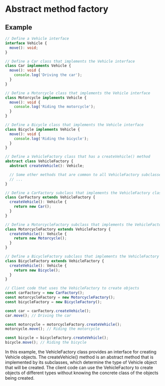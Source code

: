 # Abstract method factory

## Example

```typescript
// Define a Vehicle interface
interface Vehicle {
  move(): void;
}

// Define a Car class that implements the Vehicle interface
class Car implements Vehicle {
  move(): void {
    console.log('Driving the car');
  }
}

// Define a Motorcycle class that implements the Vehicle interface
class Motorcycle implements Vehicle {
  move(): void {
    console.log('Riding the motorcycle');
  }
}

// Define a Bicycle class that implements the Vehicle interface
class Bicycle implements Vehicle {
  move(): void {
    console.log('Riding the bicycle');
  }
}

// Define a VehicleFactory class that has a createVehicle() method
abstract class VehicleFactory {
  abstract createVehicle(): Vehicle;

  // Some other methods that are common to all VehicleFactory subclasses
  // ...
}

// Define a CarFactory subclass that implements the VehicleFactory class
class CarFactory extends VehicleFactory {
  createVehicle(): Vehicle {
    return new Car();
  }
}

// Define a MotorcycleFactory subclass that implements the VehicleFactory class
class MotorcycleFactory extends VehicleFactory {
  createVehicle(): Vehicle {
    return new Motorcycle();
  }
}

// Define a BicycleFactory subclass that implements the VehicleFactory class
class BicycleFactory extends VehicleFactory {
  createVehicle(): Vehicle {
    return new Bicycle();
  }
}

// Client code that uses the VehicleFactory to create objects
const carFactory = new CarFactory();
const motorcycleFactory = new MotorcycleFactory();
const bicycleFactory = new BicycleFactory();

const car = carFactory.createVehicle();
car.move(); // Driving the car

const motorcycle = motorcycleFactory.createVehicle();
motorcycle.move(); // Riding the motorcycle

const bicycle = bicycleFactory.createVehicle();
bicycle.move(); // Riding the bicycle

```

In this example, the VehicleFactory class provides an interface for creating Vehicle objects. The createVehicle() method is an abstract method that is implemented by its subclasses, which determine the type of Vehicle object that will be created. The client code can use the VehicleFactory to create objects of different types without knowing the concrete class of the objects being created.

